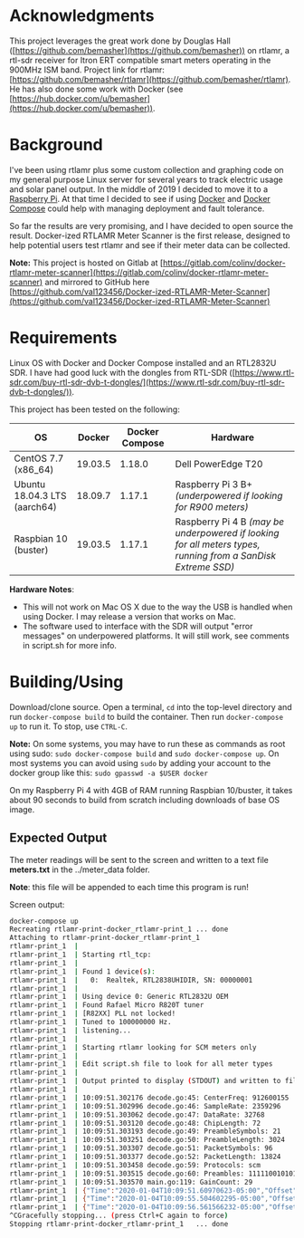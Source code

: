 # Acknowledgments

This project leverages the great work done by Douglas Hall ([https://github.com/bemasher](https://github.com/bemasher)) on rtlamr, a rtl-sdr receiver for Itron ERT compatible smart meters operating in the 900MHz ISM band.  Project link for rtlamr:  [https://github.com/bemasher/rtlamr](https://github.com/bemasher/rtlamr).  He has also done some work with Docker (see [https://hub.docker.com/u/bemasher](https://hub.docker.com/u/bemasher)).

# Background

I've been using rtlamr plus some custom collection and graphing code on my general purpose Linux server for several years to track electric usage and solar panel output.  In the middle of 2019 I decided to move it to a [Raspberry Pi](https://www.raspberrypi.org/).  At that time I decided to see if using [Docker](https://www.docker.com/) and [Docker Compose](https://docs.docker.com/compose/) could help with managing deployment and fault tolerance.

So far the results are very promising, and I have decided to open source the result.  Docker-ized RTLAMR Meter Scanner is the first release, designed to help potential users test rtlamr and see if their meter data can be collected.

**Note:**  This project is hosted on Gitlab at [https://gitlab.com/colinv/docker-rtlamr-meter-scanner](https://gitlab.com/colinv/docker-rtlamr-meter-scanner) and mirrored to GitHub here [https://github.com/val123456/Docker-ized-RTLAMR-Meter-Scanner](https://github.com/val123456/Docker-ized-RTLAMR-Meter-Scanner)

# Requirements 

Linux OS with Docker and Docker Compose installed and an RTL2832U SDR.  I have had good luck with the dongles from RTL-SDR ([https://www.rtl-sdr.com/buy-rtl-sdr-dvb-t-dongles/](https://www.rtl-sdr.com/buy-rtl-sdr-dvb-t-dongles/)).

This project has been tested on the following:



| OS  | Docker | Docker Compose |Hardware| 
| ------------- | ------------- |------------|---------|
| CentOS 7.7 (x86_64)|19.03.5|1.18.0|Dell PowerEdge T20|
|Ubuntu 18.04.3 LTS (aarch64)|18.09.7|1.17.1|Raspberry Pi 3 B+ *(underpowered if looking for R900 meters)*|
|Raspbian 10 (buster)|19.03.5|1.17.1|Raspberry Pi 4 B *(may be underpowered if looking for all meters types, running from a SanDisk Extreme SSD)*|


**Hardware Notes**: 

* This will not work on Mac OS X due to the way the USB is handled when using Docker.  I may release a version that works on Mac.
* The software used to interface with the SDR will output "error messages" on underpowered platforms.  It will still work, see comments in script.sh for more info.

# Building/Using
Download/clone source.  Open a terminal, `cd` into the top-level directory and run `docker-compose build` to build the container.  Then run `docker-compose up` to run it. To stop, use `CTRL-C`.

**Note:** On some systems, you may have to run these as commands as root using sudo: `sudo docker-compose build` and `sudo docker-compose up`.  On most systems you can avoid using `sudo` by adding your account to the docker group like this:  `sudo gpasswd -a $USER docker`

On my Raspberry Pi 4 with 4GB of RAM running Raspbian 10/buster, it takes about 90 seconds to build from scratch including downloads of base OS image.  

## Expected Output

The meter readings will be sent to the screen and written to a text file **meters.txt** in the ../meter_data folder. 

**Note**: this file will be appended to each time this program is run!

Screen output:


```bash
docker-compose up
Recreating rtlamr-print-docker_rtlamr-print_1 ... done
Attaching to rtlamr-print-docker_rtlamr-print_1
rtlamr-print_1  |
rtlamr-print_1  | Starting rtl_tcp:
rtlamr-print_1  |
rtlamr-print_1  | Found 1 device(s):
rtlamr-print_1  |   0:  Realtek, RTL2838UHIDIR, SN: 00000001
rtlamr-print_1  |
rtlamr-print_1  | Using device 0: Generic RTL2832U OEM
rtlamr-print_1  | Found Rafael Micro R820T tuner
rtlamr-print_1  | [R82XX] PLL not locked!
rtlamr-print_1  | Tuned to 100000000 Hz.
rtlamr-print_1  | listening...
rtlamr-print_1  |
rtlamr-print_1  | Starting rtlamr looking for SCM meters only
rtlamr-print_1  |
rtlamr-print_1  | Edit script.sh file to look for all meter types
rtlamr-print_1  |
rtlamr-print_1  | Output printed to display (STDOUT) and written to file in ../meter_data/meters.txt
rtlamr-print_1  |
rtlamr-print_1  | 10:09:51.302176 decode.go:45: CenterFreq: 912600155
rtlamr-print_1  | 10:09:51.302996 decode.go:46: SampleRate: 2359296
rtlamr-print_1  | 10:09:51.303062 decode.go:47: DataRate: 32768
rtlamr-print_1  | 10:09:51.303120 decode.go:48: ChipLength: 72
rtlamr-print_1  | 10:09:51.303193 decode.go:49: PreambleSymbols: 21
rtlamr-print_1  | 10:09:51.303251 decode.go:50: PreambleLength: 3024
rtlamr-print_1  | 10:09:51.303307 decode.go:51: PacketSymbols: 96
rtlamr-print_1  | 10:09:51.303377 decode.go:52: PacketLength: 13824
rtlamr-print_1  | 10:09:51.303458 decode.go:59: Protocols: scm
rtlamr-print_1  | 10:09:51.303515 decode.go:60: Preambles: 111110010101001100000
rtlamr-print_1  | 10:09:51.303570 main.go:119: GainCount: 29
rtlamr-print_1  | {"Time":"2020-01-04T10:09:51.60970623-05:00","Offset":0,"Length":0,"Type":"SCM","Message":{"ID":44448439,"Type":12,"TamperPhy":0,"TamperEnc":0,"Consumption":414046,"ChecksumVal":30302}}
rtlamr-print_1  | {"Time":"2020-01-04T10:09:55.504602295-05:00","Offset":0,"Length":0,"Type":"SCM","Message":{"ID":60450380,"Type":4,"TamperPhy":0,"TamperEnc":1,"Consumption":78990,"ChecksumVal":12768}}
rtlamr-print_1  | {"Time":"2020-01-04T10:09:56.561566232-05:00","Offset":0,"Length":0,"Type":"SCM","Message":{"ID":60450358,"Type":4,"TamperPhy":0,"TamperEnc":2,"Consumption":75805,"ChecksumVal":52579}}
^CGracefully stopping... (press Ctrl+C again to force)
Stopping rtlamr-print-docker_rtlamr-print_1   ... done
```
 